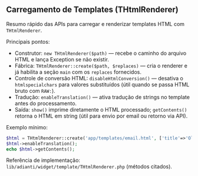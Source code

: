 ## Carregamento de Templates (THtmlRenderer)

Resumo rápido das APIs para carregar e renderizar templates HTML com `THtmlRenderer`.

Principais pontos:
- Construtor: `new THtmlRenderer($path)` — recebe o caminho do arquivo HTML e lança Exception se não existir.
- Fábrica: `THtmlRenderer::create($path, $replaces)` — cria o renderer e já habilita a seção `main` com os `replaces` fornecidos.
- Controle de conversão HTML: `disableHtmlConversion()` — desativa o `htmlspecialchars` para valores substituídos (útil quando se passa HTML bruto com `RAW:`).
- Tradução: `enableTranslation()` — ativa tradução de strings no template antes do processamento.
- Saída: `show()` imprime diretamente o HTML processado; `getContents()` retorna o HTML em string (útil para envio por email ou retorno via API).

Exemplo mínimo:

```php
$html = THtmlRenderer::create('app/templates/email.html', ['title'=>'Olá']);
$html->enableTranslation();
echo $html->getContents();
```

Referência de implementação: `lib/adianti/widget/template/THtmlRenderer.php` (métodos citados).

